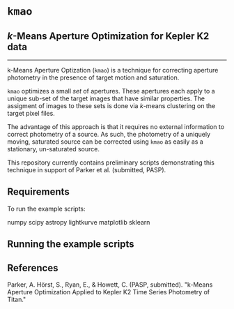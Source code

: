 # `kmao`
## *k*-Means Aperture Optimization for Kepler K2 data
---

k-Means Aperture Optization (`kmao`) is a technique for correcting aperture photometry in the presence of target motion and saturation. 

`kmao` optimizes a small *set* of apertures. These apertures each apply to a unique sub-set of the target images that have similar properties. The assigment of images to these sets is done via *k*-means clustering on the target pixel files.

The advantage of this approach is that it requires no external information to correct photometry of a source. As such, the photometry of a uniquely moving, saturated source can be corrected using `kmao` as easily as a stationary, un-saturated source.

This repository currently contains preliminary scripts demonstrating this technique in support of Parker et al. (submitted, PASP).

## Requirements
To run the example scripts:

numpy
scipy
astropy
lightkurve
matplotlib
sklearn

## Running the example scripts

## References

Parker, A. Hörst, S., Ryan, E., & Howett, C. (PASP, submitted). "k-Means Aperture Optimization Applied to Kepler K2 Time Series Photometry of Titan."





